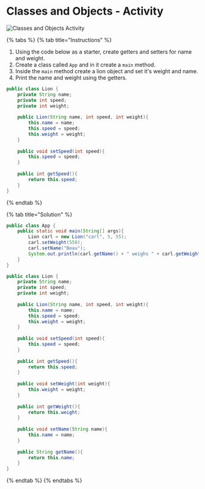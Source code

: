 # Classes and Objects - Activity

![Classes and Objects Activity](../../../.gitbook/assets/image%20%28101%29.png)

{% tabs %}
{% tab title="Instructions" %}
1. Using the code below as a starter, create getters and setters for name and weight. 
2. Create a class called `App` and in it create a `main` method. 
3. Inside the `main` method create a lion object and set it's weight and name. 
4. Print the name and weight using the getters.  

```java
public class Lion {
    private String name;
    private int speed;
    private int weight; 
    
    public Lion(String name, int speed, int weight){
        this.name = name; 
        this.speed = speed; 
        this.weight = weight; 
    }
    
    public void setSpeed(int speed){
        this.speed = speed;
    }
    
    public int getSpeed(){
        return this.speed;
    }
}
```
{% endtab %}

{% tab title="Solution" %}
```java
public class App {
    public static void main(String[] args){
        Lion carl = new Lion("carl", 5, 55);
        carl.setWeight(550);
        carl.setName("Beau");
        System.out.println(carl.getName() + " weighs " + carl.getWeight());
    }
}
```

```java
public class Lion {
    private String name;
    private int speed;
    private int weight; 
    
    public Lion(String name, int speed, int weight){
        this.name = name; 
        this.speed = speed; 
        this.weight = weight; 
    }
    
    public void setSpeed(int speed){
        this.speed = speed;
    }
    
    public int getSpeed(){
        return this.speed;
    }
    
    public void setWeight(int weight){
        this.weight = weight;
    }
    
    public int getWeight(){
        return this.weight;
    }
    
    public void setName(String name){
        this.name = name;
    }
    
    public String getName(){
        return this.name;
    }
}
```
{% endtab %}
{% endtabs %}

